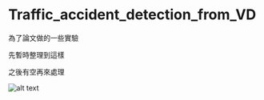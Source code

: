 # Traffic_accident_detection_from_VD

為了論文做的一些實驗

先暫時整理到這樣

之後有空再來處理

![alt text](https://images2.gamme.com.tw/news2/2017/49/24/q6CVnZ2YlKSdqw.jpg)
